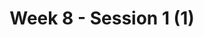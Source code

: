 ---
title: Week 8 - Session 1 (1)
published_at: 2024-05-09
snippet: Classwork - Using 3D Shapes to Create a 2D Image
---